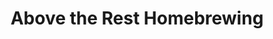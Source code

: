 ---
title: "Above the Rest Homebrewing"
url: /tigard/above-the-rest-homebrewing/
shop: Haushaltsartikel
---